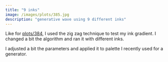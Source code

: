 ```yaml
---
title: "9 inks"
image: /images/plots/385.jpg
description: "generative wave using 9 different inks"
---
```


Like for [plots/384](/plots/384), I used the zig zag technique to test my ink gradient. I changed a bit the algorithm and ran it with different inks.

I adjusted a bit the parameters and applied it to palette I recently used for a generator.
